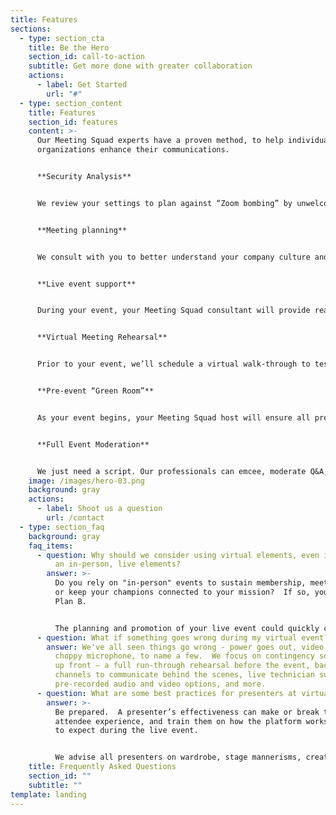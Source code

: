 ```yaml
---
title: Features
sections:
  - type: section_cta
    title: Be the Hero
    section_id: call-to-action
    subtitle: Get more done with greater collaboration
    actions:
      - label: Get Started
        url: "#"
  - type: section_content
    title: Features
    section_id: features
    content: >-
      Our Meeting Squad experts have a proven method, to help individuals and
      organizations enhance their communications.


      **Security Analysis**


      We review your settings to plan against “Zoom bombing” by unwelcome visitors and hackers, protecting your meeting flow, content, guests, and most importantly, your reputation.


      **Meeting planning**


      We consult with you to better understand your company culture and intended takeaways to build an appropriate content and flow. 


      **Live event support**


      During your event, your Meeting Squad consultant will provide real-time technical support for presenters, panelists, and participants.


      **Virtual Meeting Rehearsal**


      Prior to your event, we’ll schedule a virtual walk-through to test technology and transitions so the whole team feels prepared.


      **Pre-event “Green Room”**


      As your event begins, your Meeting Squad host will ensure all presenters are welcomed, audio levels are checked, flow is set, and everyone is ready for a great experience.


      **Full Event Moderation**


      We just need a script. Our professionals can emcee, moderate Q&A, run the meeting/event, present slides, manage transitions, etc.  Our goal is to make you look good.
    image: /images/hero-03.png
    background: gray
    actions:
      - label: Shoot us a question
        url: /contact
  - type: section_faq
    background: gray
    faq_items:
      - question: Why should we consider using virtual elements, even if we're planning
          an in-person, live elements?
        answer: >-
          Do you rely on "in-person" events to sustain membership, meet budget,
          or keep your champions connected to your mission?  If so, you need a
          Plan B. 


          The planning and promotion of your live event could quickly come to a screeching halt, as we've seen in a very abrupt and public way.  Incorporating virtual elements (keynote, auction, interactive elements, etc.) safeguard your budget, reputation, and in some cases, the future or your organization.
      - question: What if something goes wrong during my virtual event?
        answer: We've all seen things go wrong - power goes out, video doesn't load,
          choppy microphone, to name a few.  We focus on contingency solutions
          up front — a full run-through rehearsal before the event, back
          channels to communicate behind the scenes, live technician support,
          pre-recorded audio and video options, and more.
      - question: What are some best practices for presenters at virtual events?
        answer: >-
          Be prepared.  A presenter’s effectiveness can make or break the
          attendee experience, and train them on how the platform works and what
          to expect during the live event.


          We advise all presenters on wardrobe, stage mannerisms, creative ways to connect with the audience, and other tips we've learned through other events we've hosted.
    title: Frequently Asked Questions
    section_id: ""
    subtitle: ""
template: landing
---
```

